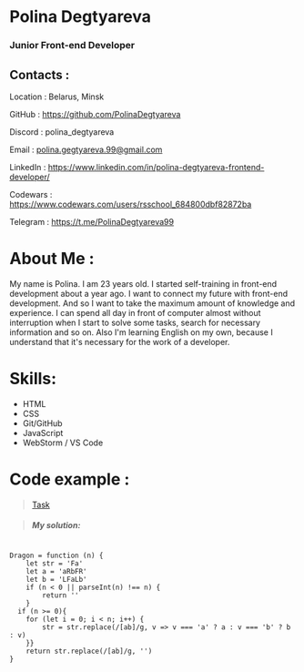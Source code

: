 # Polina Degtyareva
### Junior Front-end Developer


## Contacts :

Location : Belarus, Minsk

GitHub : https://github.com/PolinaDegtyareva

Discord : polina_degtyareva

Email : polina.gegtyareva.99@gmail.com 

LinkedIn : https://www.linkedin.com/in/polina-degtyareva-frontend-developer/

Codewars : https://www.codewars.com/users/rsschool_684800dbf82872ba

Telegram : https://t.me/PolinaDegtyareva99

# About Me :
My name is Polina. I am 23 years old. I started self-training in front-end development about a year ago. I want to connect my future with front-end development. And so I want to take the maximum amount of knowledge and experience. I can spend all day in front of computer almost without interruption when I start to solve some tasks, search for necessary information and so on. Also I'm learning English on my own, because I understand that it's necessary for the work of a developer.

# Skills:

* HTML
* CSS
* Git/GitHub
* JavaScript
* WebStorm / VS Code

# Code example :

> [Task](https://www.codewars.com/kata/53ad7224454985e4e8000eaa)

> ##### My solution:

```

Dragon = function (n) {
    let str = 'Fa'
    let a = 'aRbFR'
    let b = 'LFaLb'
    if (n < 0 || parseInt(n) !== n) { 
        return ''
    }
  if (n >= 0){
    for (let i = 0; i < n; i++) {
        str = str.replace(/[ab]/g, v => v === 'a' ? a : v === 'b' ? b : v)
    }}
    return str.replace(/[ab]/g, '')
}
```
